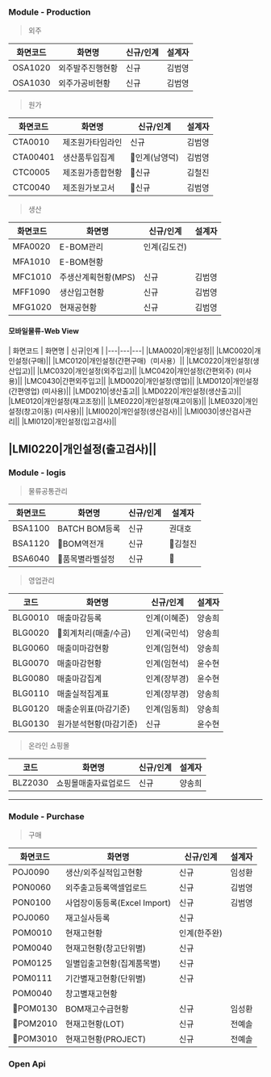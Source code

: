 ### Module - Production

> 외주 

| 화면코드 | 화면명           | 신규/인계 | 설계자 |
| -------- | ---------------- | --------- | ------ |
| OSA1020  | 외주발주진행현황 | 신규      | 김범영 |
| OSA1030  | 외주가공비현황   | 신규      | 김범영 |

> 원가

| 화면코드  |  화면명  | 신규/인계 | 설계자 |
|---|---|---|---|
|CTA0010|제조원가타임라인|신규|김범영|
|CTA00401|생산품투입집계|인계(남영덕)|김범영|
|CTC0005|제조원가종합현황|신규|김철진|
|CTC0040|제조원가보고서|신규|김범영|

> 생산

| 화면코드  |  화면명  | 신규/인계 | 설계자 |
|---|---|---|---|
|MFA0020|E-BOM관리|인계(김도건)|
|MFA1010|E-BOM현황||
|MFC1010|주생산계획현황(MPS)|신규|김범영|
|MFF1090|생산입고현황|신규|김범영|
|MFG1020|현재공현황|신규|김범영|

#### 모바일물류-Web View

| 화면코드  |  화면명  | 신규|인계 | 
|---|---|---|
|LMA0020|개인설정||
|LMC0020|개인설정(구매)||
|LMC0120|개인설정(간편구매)（미사용）||
|LMC0220|개인설정(생산입고)||
|LMC0320|개인설정(외주입고)||
|LMC0420|개인설정(간편외주) (미사용)||
|LMC0430|간편외주입고||
|LMD0020|개인설정(영업)||
|LMD0120|개인설정(간편영업) (미사용)||
|LMD0210|생산출고||
|LMD0220|개인설정(생산출고)||
|LME0120|개인설정(재고조정)||
|LME0220|개인설정(재고이동)||
|LME0320|개인설정(창고이동) (미사용)||
|LMI0020|개인설정(생산검사)||
|LMI0030|생산검사관리||
|LMI0120|개인설정(입고검사)||

|LMI0220|개인설정(출고검사)||
---
### Module - logis

> 물류공통관리 

| 화면코드  |  화면명  | 신규/인계 | 설계자 |
|---|---|---|---|
|BSA1100|BATCH BOM등록|신규|권대호|
|BSA1120|BOM역전개|신규|김철진|
|BSA6040|품목별라벨설정|신규||

> 영업관리 

|코드|화면명|신규/인계|설계자|
|---|---|---|---|
|BLG0010|매출마감등록|인계(이혜준)|양송희|
|BLG0020|회계처리(매출/수금)|인계(국민석)|양송희|
|BLG0060|매출미마감현황|인계(임현석)|양송희|
|BLG0070|매출마감현황|인계(임현석)|윤수현|
|BLG0080|매출마감집계|인계(장부경)|윤수현|
|BLG0110|매출실적집계표|인계(장부경)|양송희|
|BLG0120|매출순위표(마감기준)|인계(임동희)|양송희|
|BLG0130|원가분석현황(마감기준)|신규|윤수현|


> 온라인 쇼핑몰 

|코드|화면명|신규/인계|설계자|
|---|---|---|---|
|BLZ2030|쇼핑몰매출자료업로드|신규|양송희|

---
### Module - Purchase

> 구매 

| 화면코드  |  화면명  | 신규/인계 | 설계자 |
|---|---|---|---|
|POJ0090|생산/외주실적입고현황|신규|임성환 
|PON0060|외주출고등록액셀업로드|신규|김범영|
|PON0100|사업장이동등록(Excel Import)|신규|김범영|
|POJ0060|재고실사등록|신규||
|POM0010|현재고현황|인계(한주완)|
|POM0040|현재고현황(창고단위별)|신규| 
|POM0125|일별입출고현황(집계품목별)|신규|
|POM0111|기간별재고현황(단위별)|신규|
|POM0040|창고별재고현황||
|POM0130|BOM재고수급현황|신규|임성환|
|POM2010|현재고현황(LOT)|신규|전예솔|
|POM3010|현재고현황(PROJECT)|신규|전예솔|

### Open Api





